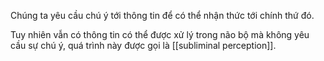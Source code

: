 Chúng ta yêu cầu chú ý tới thông tin để có thể nhận thức tới chính thứ đó. 

Tuy nhiên vẫn có thông tin có thể được xử lý trong não bộ mà không yêu cầu sự chú ý, quá trình này được gọi là [[subliminal perception]]. 




